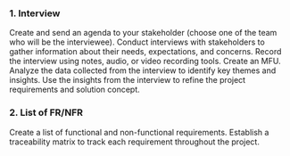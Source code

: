### 1.	Interview
Create and send an agenda to your stakeholder (choose one of the team who will be the interviewee). Conduct interviews with stakeholders to gather information about their needs, expectations, and concerns. Record the interview using notes, audio, or video recording tools. Create an MFU. Analyze the data collected from the interview to identify key themes and insights. Use the insights from the interview to refine the project requirements and solution concept.
### 2.	List of FR/NFR
Create a list of functional and non-functional requirements. Establish a traceability matrix to track each requirement throughout the project.
